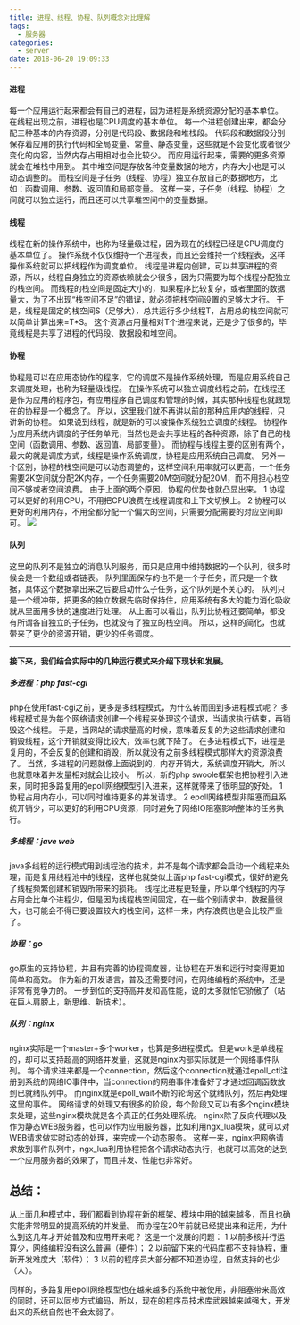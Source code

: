 ```yaml
---
title: 进程、线程、协程、队列概念对比理解
tags:
  - 服务器
categories:
  - server
date: 2018-06-20 19:09:33
---
```

#### 进程
每一个应用运行起来都会有自己的进程，因为进程是系统资源分配的基本单位。
在线程出现之前，进程也是CPU调度的基本单位。
每一个进程创建出来，都会分配三种基本的内存资源，分别是代码段、数据段和堆栈段。
代码段和数据段分别保存着应用的执行代码和全局变量、常量、静态变量，这些就是不会变化或者很少变化的内容，当然内存占用相对也会比较少。
而应用运行起来，需要的更多资源就会在堆栈中用到。
其中堆空间是存放各种变量数据的地方，内存大小也是可以动态调整的。
而栈空间是子任务（线程、协程）独立存放自己的数据地方，比如：函数调用、参数、返回值和局部变量。
这样一来，子任务（线程、协程）之间就可以独立运行，而且还可以共享堆空间中的变量数据。
#### 线程
线程在新的操作系统中，也称为轻量级进程，因为现在的线程已经是CPU调度的基本单位了。
操作系统不仅仅维持一个进程表，而且还会维持一个线程表，这样操作系统就可以把线程作为调度单位。
线程是进程内创建，可以共享进程的资源，所以，线程自身独立的资源依赖就会少很多，因为只需要为每个线程分配独立的栈空间。
而线程的栈空间是固定大小的，如果程序比较复杂，或者里面的数据量大，为了不出现“栈空间不足”的错误，就必须把栈空间设置的足够大才行。
于是，线程是固定的栈空间S（足够大），总共运行多少线程T，占用总的栈空间就可以简单计算出来=T*S。
这个资源占用量相对T个进程来说，还是少了很多的，毕竟线程是共享了进程的代码段、数据段和堆空间。
#### 协程
协程是可以在应用态协作的程序，它的调度不是操作系统处理，而是应用系统自己来调度处理，也称为轻量级线程。
在操作系统可以独立调度线程之前，在线程还是作为应用的程序包，有应用程序自己调度和管理的时候，其实那种线程也就跟现在的协程是一个概念了。
所以，这里我们就不再讲以前的那种应用内的线程，只讲新的协程。
如果说到线程，就是新的可以被操作系统独立调度的线程。
协程作为应用系统内调度的子任务单元，当然也是会共享进程的各种资源，除了自己的栈空间（函数调用、参数、返回值、局部变量）。
而协程与线程主要的区别有两个，最大的就是调度方式，线程是操作系统调度，协程是应用系统自己调度。
另外一个区别，协程的栈空间是可以动态调整的，这样空间利用率就可以更高，一个任务需要2K空间就分配2K内存，一个任务需要20M空间就分配20M，而不用担心栈空间不够或者空间浪费。
由于上面的两个原因，协程的优势也就凸显出来。
1 协程可以更好的利用CPU，不用把CPU浪费在线程调度和上下文切换上。
2 协程可以更好的利用内存，不用全都分配一个偏大的空间，只需要分配需要的对应空间即可。
![](/../images/15294906109531.jpg)
#### 队列
这里的队列不是独立的消息队列服务，而只是应用中维持数据的一个队列，很多时候会是一个数组或者链表。
队列里面保存的也不是一个子任务，而只是一个数据，具体这个数据拿出来之后要启动什么子任务，这个队列是不关心的。
队列只是一个缓冲带，把更多的独立数据先临时保持住，应用系统有多大的能力消化吸收就从里面用多快的速度进行处理。
从上面可以看出，队列比协程还要简单，都没有所谓各自独立的子任务，也就没有了独立的栈空间。
所以，这样的简化，也就带来了更少的资源开销，更少的任务调度。


-------
**接下来，我们结合实际中的几种运行模式来介绍下现状和发展。**
##### 多进程：php fast-cgi
php在使用fast-cgi之前，更多是多线程模式，为什么转而回到多进程模式呢？
多线程模式是为每个网络请求创建一个线程来处理这个请求，当请求执行结束，再销毁这个线程。
于是，当网站的请求量高的时候，意味着反复的为这些请求创建和销毁线程，这个开销就变得比较大，效率也就下降了。
在多进程模式下，进程是复用的，不会反复的创建和销毁，所以就没有之前多线程模式那样大的资源浪费了。
当然，多进程的问题就像上面说到的，内存开销大，系统调度开销大，所以也就意味着并发量相对就会比较小。
所以，新的php swoole框架也把协程引入进来，同时把多路复用的epoll网络模型引入进来，这样就带来了很明显的好处。
1 协程占用内存小，可以同时维持更多的并发请求。
2 epoll网络模型非阻塞而且系统开销少，可以更好的利用CPU资源，同时避免了网络IO阻塞影响整体的任务执行。
##### 多线程：jave web
java多线程的运行模式用到线程池的技术，并不是每个请求都会启动一个线程来处理，而是复用线程池中的线程，这样也就类似上面php fast-cgi模式，很好的避免了线程频繁创建和销毁所带来的损耗。
线程比进程更轻量，所以单个线程的内存占用会比单个进程少，但是因为线程栈空间固定，在一些个别请求中，数据量很大，也可能会不得已要设置较大的栈空间，这样一来，内存浪费也是会比较严重了。
##### 协程：go
go原生的支持协程，并且有完善的协程调度器，让协程在开发和运行时变得更加简单和高效。
作为新的开发语言，普及还需要时间，在网络编程的系统中，还是非常有竞争力的。
一步到位的支持高并发和高性能，说的太多就怕它骄傲了（站在巨人肩膀上，新思维、新技术）。
##### 队列：nginx
nginx实际是一个master+多个worker，也算是多进程模式。但是work是单线程的，却可以支持超高的网络并发量，这就是nginx内部实际就是一个网络事件队列。
每个请求进来都是一个connection，然后这个connection就通过epoll_ctl注册到系统的网络IO事件中，当connection的网络事件准备好了才通过回调函数放到已就绪队列中。
而nginx就是epoll_wait不断的轮询这个就绪队列，然后再处理这里的事件。
网络请求的处理又有很多的阶段，每个阶段又可以有多个nginx模块来处理，这些nginx模块就是各个真正的任务处理系统。
nginx除了反向代理以及作为静态WEB服务器，也可以作为应用服务器，比如利用ngx_lua模块，就可以对WEB请求做实时动态的处理，来完成一个动态服务。
这样一来，nginx把网络请求放到事件队列中，ngx_lua利用协程把各个请求动态执行，也就可以高效的达到一个应用服务器的效果了，而且并发、性能也非常好。

## 总结：
从上面几种模式中，我们都看到协程在新的框架、模块中用的越来越多，而且也确实能非常明显的提高系统的并发量。
而协程在20年前就已经提出来和运用，为什么到这几年才开始普及和应用开来呢？
这是一个发展的问题：
1 以前多核并行运算少，网络编程没有这么普遍（硬件）；
2 以前留下来的代码库都不支持协程，重新开发难度大（软件）；
3 以前的程序员大部分都不知道协程，自然支持的也少（人）。

同样的，多路复用epoll网络模型也在越来越多的系统中被使用，非阻塞带来高效的同时，还可以同步方式编码，所以，现在的程序员技术库武器越来越强大，开发出来的系统自然也不会太弱了。



